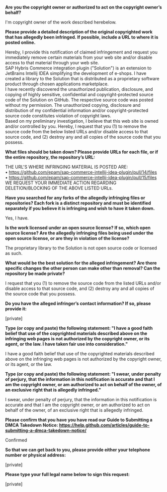 **Are you the copyright owner or authorized to act on the copyright owner’s behalf?**

I'm copyright owner of the work described herebelow.

**Please provide a detailed description of the original copyrighted work that has allegedly been infringed. If possible, include a URL to where it is posted online.**

Hereby, I provide this notification of claimed infringement and request you immediately remove certain materials from your web site and/or disable access to that material through your web site.  
SAP Hybris Commerce integration plugin ("Solution") is an extension to JetBrains Intellij IDEA simplifying the development of e-shops. I have created a library to the Solution that is distributed as a proprietary software product through chosen applications marketplace.  
I have recently discovered the unauthorized publication, disclosure, and copying of highly sensitive, confidential and copyright-protected source code of the Solution on GitHub. The respective source code was posted without my permission.
The unauthorized copying, disclosure and distribution of my confidential information and/or copyright-protected source code constitutes violation of copyright laws.   
Based on my preliminary investigation, I believe that this web site is owned and/or controlled by you. Hereby, I request that you (1) to remove the source code from the below listed URLs and/or disable access to that source code, and (2) destroy any and all copies of the source code that you possess.

**What files should be taken down? Please provide URLs for each file, or if the entire repository, the repository’s URL:**

THE URL'S WHERE INFRINGING MATERIAL IS POSTED ARE:  
• https://github.com/epam/sap-commerce-intellij-idea-plugin/pull/14/files  
• https://github.com/epam/sap-commerce-intellij-idea-plugin/pull/15/files  
WE REQUEST YOUR IMMEDIATE ACTION REGARDING DELETION/BLOCKING OF THE ABOVE LISTED URLs.

**Have you searched for any forks of the allegedly infringing files or repositories? Each fork is a distinct repository and must be identified separately if you believe it is infringing and wish to have it taken down.**

Yes, I have.

**Is the work licensed under an open source license? If so, which open source license? Are the allegedly infringing files being used under the open source license, or are they in violation of the license?**

The proprietary library to the Solution is not open source code or licensed as such.

**What would be the best solution for the alleged infringement? Are there specific changes the other person can make other than removal? Can the repository be made private?**

I request that you (1) to remove the source code from the listed URLs and/or disable access to that source code, and (2) destroy any and all copies of the source code that you possess.

**Do you have the alleged infringer’s contact information? If so, please provide it:**

[private]

**Type (or copy and paste) the following statement: "I have a good faith belief that use of the copyrighted materials described above on the infringing web pages is not authorized by the copyright owner, or its agent, or the law. I have taken fair use into consideration."**

I have a good faith belief that use of the copyrighted materials described above on the infringing web pages is not authorized by the copyright owner, or its agent, or the law.

**Type (or copy and paste) the following statement: "I swear, under penalty of perjury, that the information in this notification is accurate and that I am the copyright owner, or am authorized to act on behalf of the owner, of an exclusive right that is allegedly infringed."**

I swear, under penalty of perjury, that the information in this notification is accurate and that I am the copyright owner, or am authorized to act on behalf of the owner, of an exclusive right that is allegedly infringed.

**Please confirm that you have you have read our Guide to Submitting a DMCA Takedown Notice: https://help.github.com/articles/guide-to-submitting-a-dmca-takedown-notice/**

Confirmed

**So that we can get back to you, please provide either your telephone number or physical address:**

[private]

**Please type your full legal name below to sign this request:**

[private]




